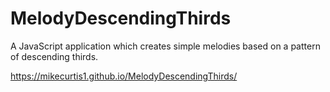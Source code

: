 # MelodyDescendingThirds

A JavaScript application which creates simple melodies based on a pattern of descending thirds.

https://mikecurtis1.github.io/MelodyDescendingThirds/
